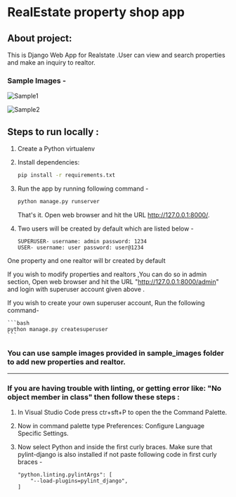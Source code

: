 # RealEstate property shop app

## About project:

This is Django Web App for Realstate .User can view and search properties and make an inquiry to realtor.

### Sample Images -

![Sample1](https://raw.githubusercontent.com/Alabhya268/RealState_property_shopapp/master/sample_images/project_sample/sample1.png)

![Sample2](https://raw.githubusercontent.com/Alabhya268/RealState_property_shopapp/master/sample_images/project_sample/sample2.png)

## Steps to run locally :

1. Create a Python virtualenv 

2. Install dependencies:

    ```bash
    pip install -r requirements.txt
    ```
3. Run the app by running following command -

     ```bash
     python manage.py runserver   
    ```
    That's it. Open web browser and hit the URL http://127.0.0.1:8000/. 

4. Two users will be created by default which are listed below -

    ```
    SUPERUSER- username: admin password: 1234
    USER- username: user password: user@1234
    ```

One property and one realtor will br created by default

If you wish to modify properties and realtors ,You can do so in admin section, Open web browser and hit the URL "http://127.0.0.1:8000/admin" and login with superuser account given above .

If you wish to create your own superuser account, Run the following command-

    ```bash
    python manage.py createsuperuser
    ```
### You can use sample images provided in sample_images folder to add new properties and realtor.
___

### If you are having trouble with linting, or getting error like: "No object member in class" then follow these steps :

1. In Visual Studio Code press ctr+sft+P to open the the Command Palette.

2. Now in command palette type Preferences: Configure Language Specific Settings.

3. Now select Python and inside the first curly braces. Make sure that pylint-django is also installed if not paste following code in first curly braces -

    ```
    "python.linting.pylintArgs": [
        "--load-plugins=pylint_django",
    ]
    ```
